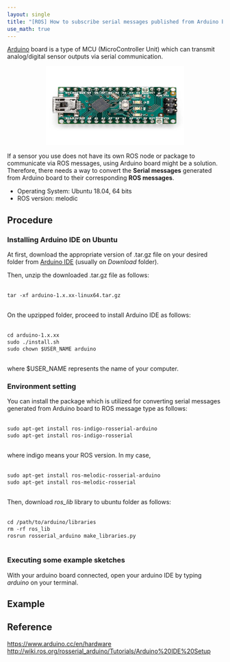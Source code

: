 ```yaml
---
layout: single
title: "[ROS] How to subscribe serial messages published from Arduino board as a ROS topic?"
use_math: true
---
```

[Arduino](https://www.arduino.cc/) board is a type of MCU (MicroController Unit) which can transmit analog/digital sensor outputs via serial communication.

<p><a href="https://www.arduino.cc/en/hardware">
<center><img src="/images/tumbnails/arduino_nano_image.jpg" width="324" height="184"></center>
</a></p>
  
If a sensor you use does not have its own ROS node or package to communicate via ROS messages, using Arduino board might be a solution. Therefore, there needs a way to convert the **Serial messages** generated from Arduino board to their corresponding **ROS messages**. 

* Operating System: Ubuntu 18.04, 64 bits
* ROS version: melodic

## Procedure
### Installing Arduino IDE on Ubuntu
At first, download the appropriate version of .tar.gz file on your desired folder from [Arduino IDE](https://www.arduino.cc/en/software)  (usually on *Download* folder). 

Then, unzip the downloaded .tar.gz file as follows:
<pre>
<code>
tar -xf arduino-1.x.xx-linux64.tar.gz
</code>
</pre>

On the upzipped folder, proceed to install Arduino IDE as follows:
<pre>
<code>
cd arduino-1.x.xx
sudo ./install.sh
sudo chown $USER_NAME arduino
</code>
</pre>
where $USER_NAME represents the name of your computer.

### Environment setting
You can install the package which is utilized for converting serial messages generated from Arduino board to ROS message type as follows:
<pre>
<code>
sudo apt-get install ros-indigo-rosserial-arduino
sudo apt-get install ros-indigo-rosserial
</code>
</pre>
where indigo means your ROS version. In my case,
<pre>
<code>
sudo apt-get install ros-melodic-rosserial-arduino
sudo apt-get install ros-melodic-rosserial
</code>
</pre>

Then, download *ros_lib* library to ubuntu folder as follows:
<pre>
<code>
cd /path/to/arduino/libraries
rm -rf ros_lib
rosrun rosserial_arduino make_libraries.py
</code>
</pre>

### Executing some example sketches
With your arduino board connected, open your arduino IDE by typing *arduino* on your terminal.

## Example

## Reference
https://www.arduino.cc/en/hardware
http://wiki.ros.org/rosserial_arduino/Tutorials/Arduino%20IDE%20Setup
